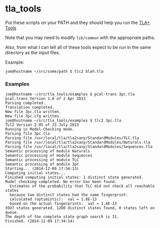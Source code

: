 tla_tools
=========

Put these scripts on your PATH and they should help you run the [TLA+ Tools](http://research.microsoft.com/en-us/um/people/lamport/tla/tools.html)

Note that you may need to modify `lib/common` with the appropriate paths.

Also, from what I can tell all of these tools expect to be run in the same directory as the input files.

Example:

``````
joe@hostname ~/src/some/path $ tlc2 blah.tla

``````


### Examples

`````
joe@hostname ~/src/tla_tools/examples $ pcal-trans 3pc.tla
pcal.trans Version 1.8 of 2 Apr 2013
Parsing completed.
Translation completed.
New file 3pc.tla written.
New file 3pc.cfg written.
joe@hostname ~/src/tla_tools/examples $ tlc2 3pc.tla
TLC2 Version 2.05 of 23 July 2013
Running in Model-Checking mode.
Parsing file 3pc.tla
Parsing file /usr/local/tla/tla2sany/StandardModules/TLC.tla
Parsing file /usr/local/tla/tla2sany/StandardModules/Naturals.tla
Parsing file /usr/local/tla/tla2sany/StandardModules/Sequences.tla
Semantic processing of module Naturals
Semantic processing of module Sequences
Semantic processing of module TLC
Semantic processing of module 3pc
Starting... (2014-12-09 17:34:13)
Computing initial states...
Finished computing initial states: 1 distinct state generated.
Model checking completed. No error has been found.
  Estimates of the probability that TLC did not check all reachable states
  because two distinct states had the same fingerprint:
  calculated (optimistic):  val = 1.8E-13
  based on the actual fingerprints:  val = 1.4E-13
3937 states generated, 1280 distinct states found, 0 states left on queue.
The depth of the complete state graph search is 31.
Finished. (2014-12-09 17:34:14)
`````
